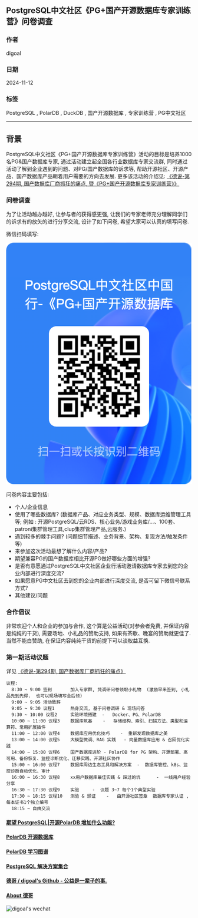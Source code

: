 ## PostgreSQL中文社区《PG+国产开源数据库专家训练营》问卷调查  
                                                                    
### 作者                                                         
digoal                                                           
                                                                           
### 日期                                                                         
2024-11-12                                       
                                  
### 标签                                                       
PostgreSQL , PolarDB , DuckDB , 国产开源数据库 , 专家训练营 , PG中文社区   
                                                                                               
----                                                                        
                                                                                      
## 背景   
PostgreSQL中文社区《PG+国产开源数据库专家训练营》活动的目标是培养1000名PG&国产数据库专家, 通过活动建立起全国各行业数据库专家交流群, 同时通过活动了解到企业遇到的问题、对PG/国产数据库的诉求等, 帮助开源社区、开源产品、国产数据库产品朝着用户需要的方向去发展.  更多该活动的介绍见: [《德说-第294期, 国产数据库厂商抓狂的痛点, 暨《PG+国产开源数据库专家训练营》》](../202410/20241028_01.md)     
  
### 问卷调查  
为了让活动越办越好, 让参与者的获得感更强, 让我们的专家老师充分理解同学们的诉求有的放矢的进行分享交流, 设计了如下问卷, 希望大家可以认真的填写问卷.   
  
微信扫码填写:     
       
![pic](../202410/20241028_01_pic_001.png)    
  
问卷内容主要包括:    
- 个人/企业信息  
- 使用了哪些数据库? (数据库产品、对应业务类型、规模、数据库运维管理工具等;  例如 : 开源PostgreSQL/云RDS、核心业务/游戏业务库/...、100套、patroni集群管理工具,clup集群管理产品,云服务.)     
- 遇到较多的棘手问题? (问题细节描述、业务背景、架构、复现方法/触发条件等)  
- 来参加这次活动最想了解什么内容/产品?  
- 期望兼容PG的国产数据库相比开源PG做好哪些方面的增强?   
- 是否有意愿通过PostgreSQL中文社区企业行活动邀请数据库专家去到您的企业内部进行深度交流?  
- 如果愿意PG中文社区去到您的企业内部进行深度交流, 是否可留下微信号联系方式?   
- 其他建议/问题     
  
### 合作倡议   
  
非常欢迎个人和企业的参加与合作, 这个算是公益活动(对参会者免费, 并保证内容是纯纯的干货), 需要场地、小礼品的赞助支持, 如果有茶歇、晚宴的赞助就更佳了. 当然不能白赞助, 在保证内容纯纯干货的前提下可以谈权益互换.      
  
### 第一期活动议题     
详见 [《德说-第294期, 国产数据库厂商抓狂的痛点》](../202410/20241028_01.md)     
  
```  
议程:     
  8:30 ~ 9:00 签到       加入专家群, 凭调研问卷领取小礼物  (激励早来签到, 小礼品先到先得.  也可以现场填写会后领)        
  9:00 ~ 9:05 活动致辞      
  9:05 ~ 9:30 议程1      热身交流, 基于问卷调研 & 现场问答       
  9:30 ~ 10:00 议程2     实验环境搭建  -   Docker、PG、PolarDB         
  10:00 ~ 11:00 议程3    数据库筑基    -   存储结构、索引、扫描方法、类型和运算符、常用扩展插件       
  11:00 ~ 12:00 议程4    数据库应用优化技巧    -  重新发现数据库之美       
  13:00 ~ 14:00 议程5    大模型微调、RAG 实践   - 向量数据库应用 & 召回优化实践      
  14:00 ~ 15:00 议程6    国产数据库进阶 - PolarDB for PG 架构、开源部署、高可用、备份恢复、监控诊断优化、迁移实践、开源社区协作        
  15:00 ~ 16:00 议程7    数据库周边生态工具和解决方案  -  数据库管控、k8s、监控诊断自动优化、审计         
  16:00 ~ 16:30 议程8    xx用户数据库最佳实践 & 踩过的坑      -  一线用户经验分享    
  16:30 ~ 17:30 议程9    实验     -  议题 3~7 每个1个典型实验       
  17:30 ~ 18:15 议程10   测验 & 颁证    -   由开源社区签章  数据库专家认证 , 每本证书1个独立编号       
  18:15 ~ 自由交流      
```  
     
  
#### [期望 PostgreSQL|开源PolarDB 增加什么功能?](https://github.com/digoal/blog/issues/76 "269ac3d1c492e938c0191101c7238216")
  
  
#### [PolarDB 开源数据库](https://openpolardb.com/home "57258f76c37864c6e6d23383d05714ea")
  
  
#### [PolarDB 学习图谱](https://www.aliyun.com/database/openpolardb/activity "8642f60e04ed0c814bf9cb9677976bd4")
  
  
#### [PostgreSQL 解决方案集合](../201706/20170601_02.md "40cff096e9ed7122c512b35d8561d9c8")
  
  
#### [德哥 / digoal's Github - 公益是一辈子的事.](https://github.com/digoal/blog/blob/master/README.md "22709685feb7cab07d30f30387f0a9ae")
  
  
#### [About 德哥](https://github.com/digoal/blog/blob/master/me/readme.md "a37735981e7704886ffd590565582dd0")
  
  
![digoal's wechat](../pic/digoal_weixin.jpg "f7ad92eeba24523fd47a6e1a0e691b59")
  

